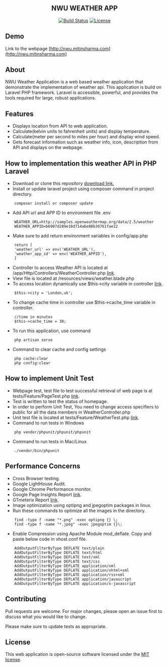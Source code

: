 <h2 align="center">NWU WEATHER APP</h2>

<p align="center">
<a href=""><img src="https://travis-ci.org/laravel/framework.svg" alt="Build Status"></a>
<a href=""><img src="https://poser.pugx.org/laravel/framework/license.svg" alt="License"></a>
</p>

## Demo
 Link to the webpage [http://nwu.mitinsharma.com](http://nwu.mitinsharma.com)

## About 
NWU Weather Application is a web based weather application that demonstrate the implementation of weather api. This application is build on Laravel PHP framework.
Laravel is accessible, powerful, and provides the tools required for large, robust applications.
## Features
- Displays location from API to web application.
- Calculate(kelvin units to fahrenheit units) and display temperature.
- Calculate(meter per second to miles per hour) and display wind speed.
- Gets forecast information such as weather info, icon, description from API and displays on the webpage.

## How to implementation this weather API in PHP Laravel
- Download or clone this repository [download link.](https://github.com/mitinsharma/NWU-WeatherApp.git)
- Install or update laravel project using composer command in project directory.
```
    composer install or composer update
```
- Add API url and APP ID to environment file .env
```
    WEATHER_URL=http://samples.openweathermap.org/data/2.5/weather
    WEATHER_APPID=b6907d289e10d714a6e88b30761fae22
```
- Make sure to add return environment variables in config/app.php
```
    return [
    'weather_url' => env('WEATHER_URL'),
    'weather_app_id' => env('WEATHER_APPID'),
    ]
```
- Controller to access Weather API is located at /app/Http/Controllers/WeatherController.php [link](https://github.com/mitinsharma/NWU-WeatherApp/blob/master/app/Http/Controllers/WeatherController.php).
- View file is located at /resources/views/weather.blade.php
- To access location dynamically use $this->city variable in controller [link](https://github.com/mitinsharma/NWU-WeatherApp/blob/master/resources/views/weather.blade.php).
```
    $this->city = 'London,uk';
```
- To change cache time in controller use $this->cache_time variable in controller.
```
    //time in minutes
    $this->cache_time = 30;
```
- To run this application, use command
```
    php artisan serve
```
- Command to clear cache and config settings
```
    php cache:clear
    php config:clear
```
## How to implement Unit Test
- Webpage test, test file to test successful retrieval of web page is at tests/Feature/PageTest.php [link](https://github.com/mitinsharma/NWU-WeatherApp/blob/master/tests/Feature/PageTest.php).
- Test is written to test the status of homepage.
- In order to perform Unit Test, You need to change access specifiers to public for all the data members in WeatherController.php
- Unit test file is located at tests/Feature/WeatherTest.php [link](https://github.com/mitinsharma/NWU-WeatherApp/blob/master/tests/Feature/WeatherTest.php).
- Command to run tests in Windows
```
    php vendor/phpunit/phpunit/phpunit
```
- Command to run tests in Mac/Linux
```
    ./vendor/bin/phpunit
```

## Performance Concerns
- Cross Browser testing.
- Google LightHouse Audit.
- Google Chrome Performance monitor.
- Google Page Insights Report [link](https://developers.google.com/speed/pagespeed/insights/?url=nwu.mitinsharma.com).
- GTmeterix Report [link](https://gtmetrix.com/reports/nwu.mitinsharma.com/6wnShGYq).
- Image optimization using optipng and jpegoptim packages in linux.
- Run these commands to optimize all the images in the directory.
```
    find -type f -name "*.png" -exec optipng {} \;
    find -type f -name "*.jpeg" -exec jpegoptim {}\;
```
- Enable Compression using Apache Module mod_deflate. Copy and paste below code in vhost.conf file.
```
    AddOutputFilterByType DEFLATE text/plain
    AddOutputFilterByType DEFLATE text/html
    AddOutputFilterByType DEFLATE text/xml
    AddOutputFilterByType DEFLATE text/css
    AddOutputFilterByType DEFLATE application/xml
    AddOutputFilterByType DEFLATE application/xhtml+xml
    AddOutputFilterByType DEFLATE application/rss+xml
    AddOutputFilterByType DEFLATE application/javascript
    AddOutputFilterByType DEFLATE application/x-javascript
```

## Contributing

Pull requests are welcome. For major changes, please open an issue first to discuss what you would like to change.

Please make sure to update tests as appropriate.

## License

This web application is open-source software licensed under the [MIT license](https://opensource.org/licenses/MIT).
